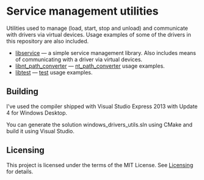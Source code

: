# Service management utilities

Utilities used to manage (load, start, stop and unload) and communicate with
drivers via virtual devices.
Usage examples of some of the drivers in this repository are also included.

* [libservice](libservice) &mdash; a simple service management library.
  Also includes means of communicating with a driver via virtual devices.
* [libnt_path_converter](libnt_path_converter) &mdash;
  [nt_path_converter](../src/nt_path_converter) usage examples.
* [libtest](libtest) &mdash; [test](../src/test) usage examples.

## Building

I've used the compiler shipped with Visual Studio Express 2013 with Update 4
for Windows Desktop.

You can generate the solution windows_drivers_utils.sln using CMake and build
it using Visual Studio.

## Licensing

This project is licensed under the terms of the MIT License.
See [Licensing](../README.md#licensing) for details.
